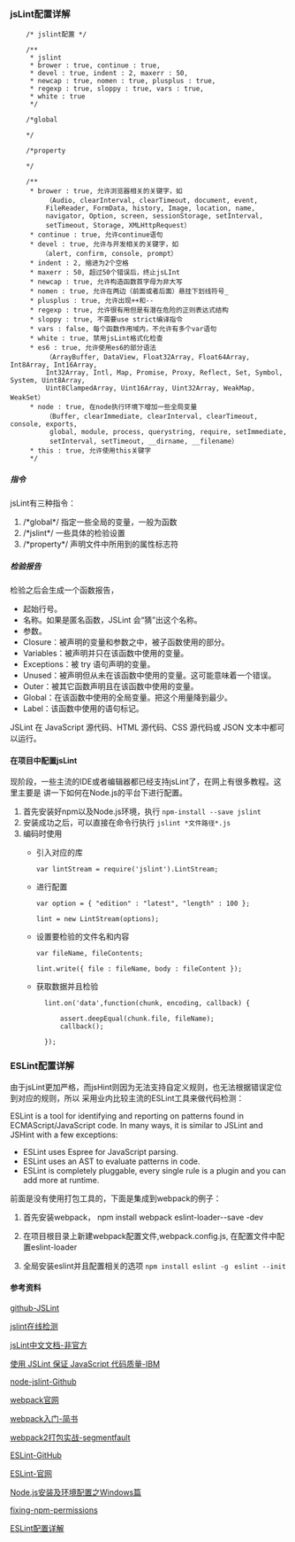 
### jsLint配置详解

        /* jslint配置 */

        /**
         * jslint
         * brower : true, continue : true,
         * devel : true, indent : 2, maxerr : 50,
         * newcap : true, nomen : true, plusplus : true,
         * regexp : true, sloppy : true, vars : true,
         * white : true
         */

        /*global

        */

        /*property

        */

        /**
         * brower : true, 允许浏览器相关的关键字，如
             （Audio, clearInterval, clearTimeout, document, event,
             FileReader, FormData, history, Image, location, name,
             navigator, Option, screen, sessionStorage, setInterval,
             setTimeout, Storage, XMLHttpRequest）
         * continue : true, 允许continue语句
         * devel : true, 允许与开发相关的关键字，如
            （alert, confirm, console, prompt）
         * indent : 2, 缩进为2个空格
         * maxerr : 50, 超过50个错误后，终止jsLInt
         * newcap : true, 允许构造函数首字母为非大写
         * nomen : true, 允许在两边（前面或者后面）悬挂下划线符号_
         * plusplus : true, 允许出现++和--
         * regexp : true, 允许很有用但是有潜在危险的正则表达式结构
         * sloppy : true, 不需要use strict编译指令
         * vars : false, 每个函数作用域内，不允许有多个var语句
         * white : true, 禁用jsLint格式化检查
         * es6 : true, 允许使用es6的部分语法
             （ArrayBuffer, DataView, Float32Array, Float64Array, Int8Array, Int16Array,
             Int32Array, Intl, Map, Promise, Proxy, Reflect, Set, Symbol, System, Uint8Array,
             Uint8ClampedArray, Uint16Array, Uint32Array, WeakMap, WeakSet）
         * node : true, 在node执行环境下增加一些全局变量
             （Buffer, clearImmediate, clearInterval, clearTimeout, console, exports,
              global, module, process, querystring, require, setImmediate,
              setInterval, setTimeout, __dirname, __filename）
         * this : true, 允许使用this关键字
         */

##### 指令
jsLint有三种指令：

1. /\*global\*/
指定一些全局的变量，一般为函数
2. /\*jslint\*/
一些具体的检验设置
3. /\*property\*/
声明文件中所用到的属性标志符


##### 检验报告
检验之后会生成一个函数报告，
* 起始行号。
* 名称。如果是匿名函数，JSLint 会“猜”出这个名称。
* 参数。
* Closure：被声明的变量和参数之中，被子函数使用的部分。
* Variables：被声明并只在该函数中使用的变量。
* Exceptions：被 try 语句声明的变量。
* Unused：被声明但从未在该函数中使用的变量。这可能意味着一个错误。
* Outer：被其它函数声明且在该函数中使用的变量。
* Global：在该函数中使用的全局变量。把这个用量降到最少。
* Label：该函数中使用的语句标记。

JSLint 在 JavaScript 源代码、HTML 源代码、CSS 源代码或 JSON 文本中都可以运行。

#### 在项目中配置jsLint
现阶段，一些主流的IDE或者编辑器都已经支持jsLint了，在网上有很多教程。这里主要是
讲一下如何在Node.js的平台下进行配置。

1. 首先安装好npm以及Node.js环境，执行 `npm-install --save jslint`
2. 安装成功之后，可以直接在命令行执行 `jslint *文件路径*.js`
3. 编码时使用
    * 引入对应的库

         `var lintStream = require('jslint').LintStream;`
    * 进行配置

        `var option = {
            "edition" : "latest",
            "length" : 100
        };`

        `lint = new LintStream(options);`

    * 设置要检验的文件名和内容

        `var fileName, fileContents;`

        `lint.write({ file : fileName, body : fileContent });`

    * 获取数据并且检验

            lint.on('data',function(chunk, encoding, callback) {

                assert.deepEqual(chunk.file, fileName);
                callback();

            });


### ESLint配置详解


由于jsLint更加严格，而jsHint则因为无法支持自定义规则，也无法根据错误定位到对应的规则，所以
采用业内比较主流的ESLint工具来做代码检测：

ESLint is a tool for identifying and reporting on patterns found in ECMAScript/JavaScript code. In many ways, it is similar to JSLint and JSHint with a few exceptions:

* ESLint uses Espree for JavaScript parsing.
* ESLint uses an AST to evaluate patterns in code.
* ESLint is completely pluggable, every single rule is a plugin and you can add more at runtime.

前面是没有使用打包工具的，下面是集成到webpack的例子：

1. 首先安装webpack， npm install webpack eslint-loader--save -dev

2. 在项目根目录上新建webpack配置文件,webpack.config.js, 在配置文件中配置eslint-loader

3. 全局安装eslint并且配置相关的选项
` npm install eslint -g  `
` eslint --init `


#### 参考资料
[github-JSLint](https://github.com/douglascrockford/JSLint)

[jslint在线检测](http://www.jslint.com/)

[jsLint中文文档-非官方](http://jiongks.name/blog/jslint-docs-zh-cn/)

[使用 JSLint 保证 JavaScript 代码质量-IBM](https://www.ibm.com/developerworks/cn/web/1105_linlin_jslint/)

[node-jslint-Github](https://github.com/reid/node-jslint)

[webpack官网](http://webpack.github.io/)

[webpack入门-简书](http://www.jianshu.com/p/42e11515c10f)

[webpack2打包实战-segmentfault](https://segmentfault.com/a/1190000007914129)

[ESLint-GitHub](https://github.com/eslint/eslint)

[ESLint-官网](http://eslint.org/)

[Node.js安装及环境配置之Windows篇](http://www.cnblogs.com/yzadd/p/6547668.html)

[fixing-npm-permissions](https://docs.npmjs.com/getting-started/fixing-npm-permissions)

[ESLint配置详解](http://eslint.org/docs/user-guide/configuring)
